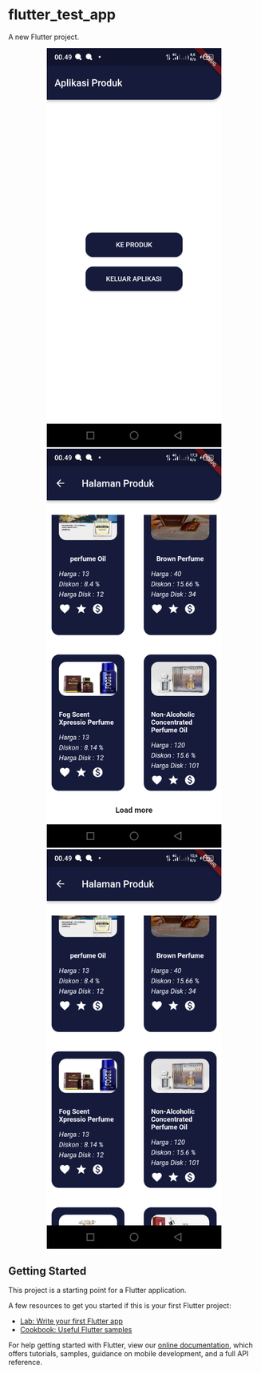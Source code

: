 # flutter_test_app

A new Flutter project.

<p align="center">
  <img src="https://raw.githubusercontent.com/ramms44/flutter-test-app/master/screenshots/1.png" width="350" alt="accessibility text">
  <img src="https://raw.githubusercontent.com/ramms44/flutter-test-app/master/screenshots/2.png" width="350" alt="accessibility text">
  <img src="https://raw.githubusercontent.com/ramms44/flutter-test-app/master/screenshots/3.png" width="350" alt="accessibility text">
</p>


## Getting Started

This project is a starting point for a Flutter application.

A few resources to get you started if this is your first Flutter project:

- [Lab: Write your first Flutter app](https://flutter.dev/docs/get-started/codelab)
- [Cookbook: Useful Flutter samples](https://flutter.dev/docs/cookbook)

For help getting started with Flutter, view our
[online documentation](https://flutter.dev/docs), which offers tutorials,
samples, guidance on mobile development, and a full API reference.
